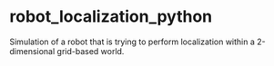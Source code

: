 robot_localization_python
=========================

Simulation of a robot that is trying to perform localization within a 2-dimensional grid-based world.


